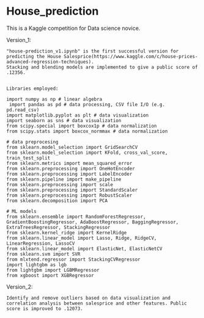 # House_prediction

This is a Kaggle competition for Data science novice. 


Version_1:

	"house-prediction_v1.ipynb" is the first successful version for predicting the House Salesprice(https://www.kaggle.com/c/house-prices-advanced-regression-techniques).
	Stacking and blending models are implemented to give a public score of .12356.


	Libraries employed:

	import numpy as np # linear algebra
 	 import pandas as pd # data processing, CSV file I/O (e.g. pd.read_csv)
  	import matplotlib.pyplot as plt # data visualization
  	import seaborn as sns # data visualization
  	from scipy.special import boxcox1p # data normalization
  	from scipy.stats import boxcox_normmax # data normalization
  
  	# data preprocesing
 	from sklearn.model_selection import GridSearchCV
  	from sklearn.model_selection import KFold, cross_val_score, train_test_split
  	from sklearn.metrics import mean_squared_error
  	from sklearn.preprocessing import OneHotEncoder
  	from sklearn.preprocessing import LabelEncoder
  	from sklearn.pipeline import make_pipeline
  	from sklearn.preprocessing import scale
  	from sklearn.preprocessing import StandardScaler
  	from sklearn.preprocessing import RobustScaler
  	from sklearn.decomposition import PCA
  
  	# ML models 
  	from sklearn.ensemble import RandomForestRegressor, GradientBoostingRegressor, AdaBoostRegressor, BaggingRegressor, ExtraTreesRegressor, StackingRegressor
  	from sklearn.kernel_ridge import KernelRidge
  	from sklearn.linear_model import Lasso, Ridge, RidgeCV, LinearRegression, LassoCV
  	from sklearn.linear_model import ElasticNet, ElasticNetCV
  	from sklearn.svm import SVR
  	from mlxtend.regressor import StackingCVRegressor
  	import lightgbm as lgb
  	from lightgbm import LGBMRegressor
  	from xgboost import XGBRegressor
	
Version_2:

	Identify and remove outliers based on data visualization and correlation analysis between salesprice and other features. Public score is improved to .12073.
	
